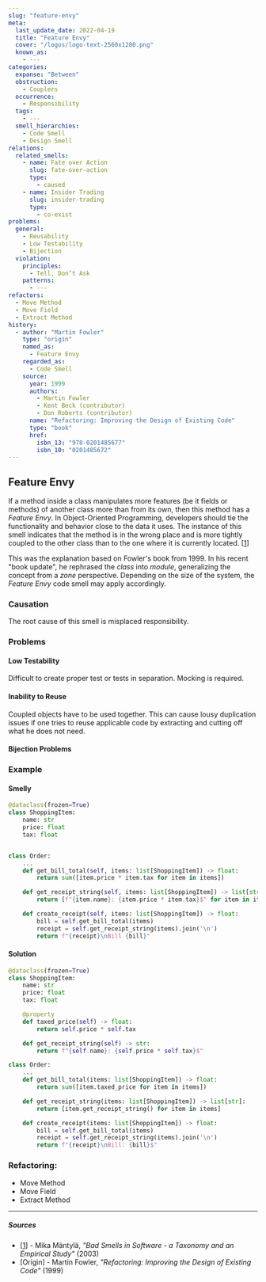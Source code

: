 ```yaml
---
slug: "feature-envy"
meta:
  last_update_date: 2022-04-19
  title: "Feature Envy"
  cover: "/logos/logo-text-2560x1280.png"
  known_as:
    - ---
categories:
  expanse: "Between"
  obstruction:
    - Couplers
  occurrence:
    - Responsibility
  tags:
    - ---
  smell_hierarchies:
    - Code Smell
    - Design Smell
relations:
  related_smells:
    - name: Fate over Action
      slug: fate-over-action
      type:
        - caused
    - name: Insider Trading
      slug: insider-trading
      type:
        - co-exist
problems:
  general:
    - Reusability
    - Low Testability
    - Bijection
  violation:
    principles:
      - Tell, Don’t Ask
    patterns:
      - ---
refactors:
  - Move Method
  - Move Field
  - Extract Method
history:
  - author: "Martin Fowler"
    type: "origin"
    named_as:
      - Feature Envy
    regarded_as:
      - Code Smell
    source:
      year: 1999
      authors:
        - Martin Fowler
        - Kent Beck (contributor)
        - Don Roberts (contributor)
      name: "Refactoring: Improving the Design of Existing Code"
      type: "book"
      href:
        isbn_13: "978-0201485677"
        isbn_10: "0201485672"
---
```


## Feature Envy

If a method inside a class manipulates more features (be it fields or methods) of another class more than from its own, then this method has a _Feature Envy_. In Object-Oriented Programming, developers should tie the functionality and behavior close to the data it uses. The instance of this smell indicates that the method is in the wrong place and is more tightly coupled to the other class than to the one where it is currently located. [[1](#sources)]

This was the explanation based on Fowler's book from 1999. In his recent "book update", he rephrased the _class_ into _module_, generalizing the concept from a _zone_ perspective. Depending on the size of the system, the _Feature Envy_ code smell may apply accordingly.

### Causation

The root cause of this smell is misplaced responsibility.

### Problems

#### **Low Testability**

Difficult to create proper test or tests in separation. Mocking is required.

#### **Inability to Reuse**

Coupled objects have to be used together. This can cause lousy duplication issues if one tries to reuse applicable code by extracting and cutting off what he does not need.

#### **Bijection Problems**

### Example

<div class="example-block">

#### Smelly

```py
@dataclass(frozen=True)
class ShoppingItem:
    name: str
    price: float
    tax: float


class Order:
    ...
    def get_bill_total(self, items: list[ShoppingItem]) -> float:
        return sum([item.price * item.tax for item in items])

    def get_receipt_string(self, items: list[ShoppingItem]) -> list[str]:
        return [f"{item.name}: {item.price * item.tax}$" for item in items]

    def create_receipt(self, items: list[ShoppingItem]) -> float:
        bill = self.get_bill_total(items)
        receipt = self.get_receipt_string(items).join('\n')
        return f"{receipt}\nBill {bill}"
```

#### Solution

```py
@dataclass(frozen=True)
class ShoppingItem:
    name: str
    price: float
    tax: float

    @property
    def taxed_price(self) -> float:
        return self.price * self.tax

    def get_receipt_string(self) -> str:
        return f"{self.name}: {self.price * self.tax}$"

class Order:
    ...
    def get_bill_total(items: list[ShoppingItem]) -> float:
        return sum([item.taxed_price for item in items])

    def get_receipt_string(items: list[ShoppingItem]) -> list[str]:
        return [item.get_receipt_string() for item in items]

    def create_receipt(items: list[ShoppingItem]) -> float:
        bill = self.get_bill_total(items)
        receipt = self.get_receipt_string(items).join('\n')
        return f"{receipt}\nBill: {bill}$"
```

</div>

### Refactoring:

- Move Method
- Move Field
- Extract Method

---

##### Sources

- [[1](#sources)] - Mika Mäntylä, _"Bad Smells in Software - a Taxonomy and an Empirical Study"_ (2003)
- [Origin] - Martin Fowler, _"Refactoring: Improving the Design of Existing Code"_ (1999)

